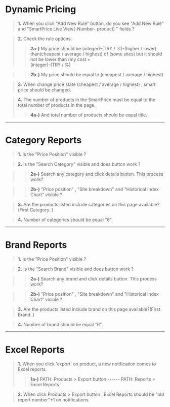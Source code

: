 # Dynamic Pricing
> **1.** When you click "Add New Rule" button, do you see "Add New Rule" and "SmartPrice Live View(-Number- product) " fields ?

> **2.** Check the rule options. 
>> **2a-)** My price should be (integer)-(TRY / %)-(higher / lower)
     than(cheapest / average / highest) of (some sites) but it should not be lower than (my cost +  
(integer)-(TRY / %)

>> **2b-)** My price should be equal to (cheapest / average / highest)

> **3.** When change price state (cheapest / average / highest) , smart price should be changed.

> **4.** The number of products in the SmartPrice must be equal to the total number of products in the page.
>>**4a-)** And total number of products should be equal title.

***

# Category Reports
> **1.** Is the "Price Position" visible ?

> **2.** Is the "Search Category" visible and does button work ?

>> **2a-)** Search any category and click details button. This process work?

>> **2b-)** "Price position" , "Site breakdown" and "Historical Index Chart" visible ?

> **3.** Are the products listed include categories on this page available?(First Category..)

> **4.** Number of categories should be equal "6".

***

# Brand Reports
> **1.** Is the "Price Position" visible ?

> **2.** Is the "Search Brand" visible and does button work ?

>> **2a-)** Search any brand and click details button. This process work?

>> **2b-)** "Price position" , "Site breakdown" and "Historical Index Chart" visible ?

> **3.** Are the products listed include brand on this page available?(First Brand..)

> **4.** Number of brand should be equal "6".

***

# Excel Reports
> **1.** When you click 'export' on product, a new notification comes to Excel reports.
>> **1a-)** PATH: Products > Export button ------ PATH: Reports > Excel Reports 

> **2.** When click Products > Export button , Excel Reports should be "old report number"+1 on notifications.


